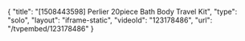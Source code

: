 {
    "title": "[1508443598] Perlier 20piece Bath   Body Travel Kit",
    "type": "solo",
    "layout": "iframe-static",
    "videoId": "123178486",
    "url": "\/tvpembed\/123178486"
}